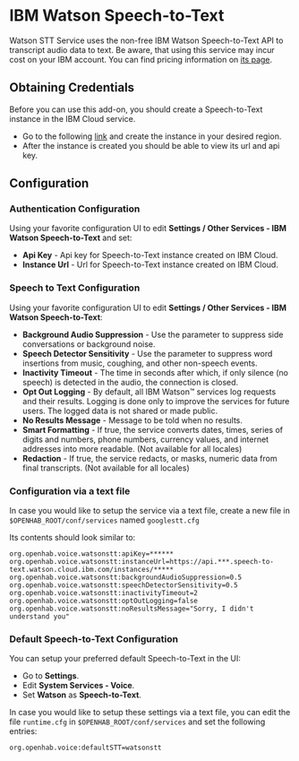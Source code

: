 # IBM Watson Speech-to-Text

Watson STT Service uses the non-free IBM Watson Speech-to-Text API to transcript audio data to text. 
Be aware, that using this service may incur cost on your IBM account.
You can find pricing information on [its page](https://www.ibm.com/cloud/watson-speech-to-text/pricing).

## Obtaining Credentials

Before you can use this add-on, you should create a Speech-to-Text instance in the IBM Cloud service. 

* Go to the following [link](https://cloud.ibm.com/catalog/services/speech-to-text) and create the instance in your desired region.
* After the instance is created you should be able to view its url and api key.

## Configuration

### Authentication Configuration

Using your favorite configuration UI to edit **Settings / Other Services - IBM Watson Speech-to-Text** and set:

* **Api Key** - Api key for Speech-to-Text instance created on IBM Cloud.
* **Instance Url** - Url for Speech-to-Text instance created on IBM Cloud.

### Speech to Text Configuration

Using your favorite configuration UI to edit **Settings / Other Services - IBM Watson Speech-to-Text**:

* **Background Audio Suppression** - Use the parameter to suppress side conversations or background noise.
* **Speech Detector Sensitivity** - Use the parameter to suppress word insertions from music, coughing, and other non-speech events.
* **Inactivity Timeout** - The time in seconds after which, if only silence (no speech) is detected in the audio, the connection is closed.
* **Opt Out Logging** - By default, all IBM Watson™ services log requests and their results. Logging is done only to improve the services for future users. The logged data is not shared or made public.
* **No Results Message** - Message to be told when no results.
* **Smart Formatting** - If true, the service converts dates, times, series of digits and numbers, phone numbers, currency values, and internet addresses into more readable. (Not available for all locales)
* **Redaction** - If true, the service redacts, or masks, numeric data from final transcripts. (Not available for all locales)

### Configuration via a text file

In case you would like to setup the service via a text file, create a new file in `$OPENHAB_ROOT/conf/services` named `googlestt.cfg`

Its contents should look similar to:

```
org.openhab.voice.watsonstt:apiKey=******
org.openhab.voice.watsonstt:instanceUrl=https://api.***.speech-to-text.watson.cloud.ibm.com/instances/*****
org.openhab.voice.watsonstt:backgroundAudioSuppression=0.5
org.openhab.voice.watsonstt:speechDetectorSensitivity=0.5
org.openhab.voice.watsonstt:inactivityTimeout=2
org.openhab.voice.watsonstt:optOutLogging=false
org.openhab.voice.watsonstt:noResultsMessage="Sorry, I didn't understand you"
```

### Default Speech-to-Text Configuration

You can setup your preferred default Speech-to-Text in the UI:

* Go to **Settings**.
* Edit **System Services - Voice**.
* Set **Watson** as **Speech-to-Text**.

In case you would like to setup these settings via a text file, you can edit the file `runtime.cfg` in `$OPENHAB_ROOT/conf/services` and set the following entries:

```
org.openhab.voice:defaultSTT=watsonstt
```
